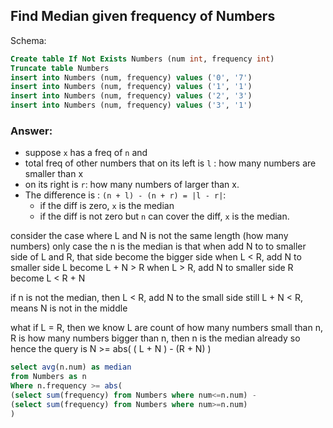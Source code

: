 ## Find Median given frequency of Numbers

Schema:
```sql
Create table If Not Exists Numbers (num int, frequency int)
Truncate table Numbers
insert into Numbers (num, frequency) values ('0', '7')
insert into Numbers (num, frequency) values ('1', '1')
insert into Numbers (num, frequency) values ('2', '3')
insert into Numbers (num, frequency) values ('3', '1')
```

### Answer:
- suppose `x` has a freq of `n` and
- total freq of other numbers that on its left is `l` : how many numbers are smaller than x
- on its right is `r`: how many numbers of larger than x.
- The difference is : `(n + l) - (n + r) = |l - r|`:
  - if the diff is zero, `x` is the median
  - if the diff is not zero but `n` can cover the diff, `x` is the median.

consider the case where L and N is not the same length (how many numbers)
only case the n is the median is that when add N to to smaller side of L and R, that side become the bigger side
when L < R, add N to smaller side L become L + N > R
when L > R, add N to smaller side R become L < R + N

if n is not the median, then L < R, add N to the small side still L + N < R, means N is not in the middle

what if L = R, then we know L are count of how many numbers small than n, R is how many numbers bigger than n, then n is the median already
so hence the query is
N >= abs( ( L + N ) - (R + N) )
 
```sql
select avg(n.num) as median
from Numbers as n
Where n.frequency >= abs(
(select sum(frequency) from Numbers where num<=n.num) -
(select sum(frequency) from Numbers where num>=n.num)
)
```  
